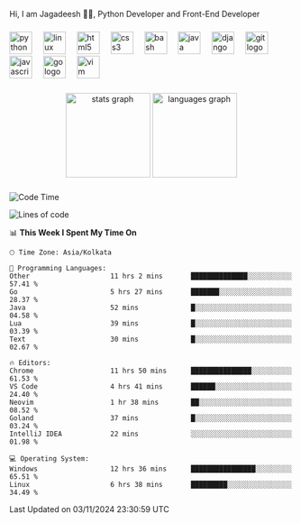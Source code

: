 <p align="left">Hi, I am Jagadeesh 👾👾, Python Developer and Front-End Developer </p>

###

<div align="left">
  <img src="https://cdn.jsdelivr.net/gh/devicons/devicon/icons/python/python-original.svg" height="40" alt="python logo"  />
  <img width="12" />
  <img src="https://cdn.jsdelivr.net/gh/devicons/devicon/icons/linux/linux-original.svg" height="40" alt="linux logo"  />
  <img width="12" />
  <img src="https://cdn.jsdelivr.net/gh/devicons/devicon/icons/html5/html5-original.svg" height="40" alt="html5 logo"  />
  <img width="12" />
  <img src="https://cdn.jsdelivr.net/gh/devicons/devicon/icons/css3/css3-original.svg" height="40" alt="css3 logo"  />
  <img width="12" />
  <img src="https://cdn.jsdelivr.net/gh/devicons/devicon/icons/bash/bash-original.svg" height="40" alt="bash logo"  />
  <img width="12" />
  <img src="https://cdn.jsdelivr.net/gh/devicons/devicon/icons/java/java-original.svg" height="40" alt="java logo"  />
  <img width="12" />
  <img src="https://cdn.jsdelivr.net/gh/devicons/devicon/icons/django/django-plain.svg" height="40" alt="django logo"  />
  <img width="12" />
  <img src="https://cdn.jsdelivr.net/gh/devicons/devicon/icons/git/git-original.svg" height="40" alt="git logo"  />
  <img width="12" />
  <img src="https://cdn.jsdelivr.net/gh/devicons/devicon/icons/javascript/javascript-original.svg" height="40" alt="javascript logo"  />
  <img width="12" />
  <img src="https://cdn.jsdelivr.net/gh/devicons/devicon/icons/go/go-original.svg" height="40" alt="go logo"  />
  <img width="12" />
  <img src="https://cdn.jsdelivr.net/gh/devicons/devicon/icons/vim/vim-original.svg" height="40" alt="vim logo"  />
</div>

###

<div align="center">
  <img src="https://github-readme-stats.vercel.app/api?username=JagadeeshKEEE&hide_title=false&hide_rank=false&show_icons=true&include_all_commits=true&count_private=true&disable_animations=false&theme=dracula&locale=en&hide_border=false&order=1" height="150" alt="stats graph"  />
  <img src="https://github-readme-stats.vercel.app/api/top-langs?username=JagadeeshKEEE&locale=en&hide_title=false&layout=compact&card_width=320&langs_count=5&theme=dracula&hide_border=false&order=2" height="150" alt="languages graph"  />
</div>

###
<!--START_SECTION:waka-->
![Code Time](http://img.shields.io/badge/Code%20Time-374%20hrs%2019%20mins-blue)

![Lines of code](https://img.shields.io/badge/From%20Hello%20World%20I%27ve%20Written-970%20lines%20of%20code-blue)

📊 **This Week I Spent My Time On** 

```text
🕑︎ Time Zone: Asia/Kolkata

💬 Programming Languages: 
Other                    11 hrs 2 mins       ██████████████░░░░░░░░░░░   57.41 % 
Go                       5 hrs 27 mins       ███████░░░░░░░░░░░░░░░░░░   28.37 % 
Java                     52 mins             █░░░░░░░░░░░░░░░░░░░░░░░░   04.58 % 
Lua                      39 mins             █░░░░░░░░░░░░░░░░░░░░░░░░   03.39 % 
Text                     30 mins             █░░░░░░░░░░░░░░░░░░░░░░░░   02.67 % 

🔥 Editors: 
Chrome                   11 hrs 50 mins      ███████████████░░░░░░░░░░   61.53 % 
VS Code                  4 hrs 41 mins       ██████░░░░░░░░░░░░░░░░░░░   24.40 % 
Neovim                   1 hr 38 mins        ██░░░░░░░░░░░░░░░░░░░░░░░   08.52 % 
Goland                   37 mins             █░░░░░░░░░░░░░░░░░░░░░░░░   03.24 % 
IntelliJ IDEA            22 mins             ░░░░░░░░░░░░░░░░░░░░░░░░░   01.98 % 

💻 Operating System: 
Windows                  12 hrs 36 mins      ████████████████░░░░░░░░░   65.51 % 
Linux                    6 hrs 38 mins       █████████░░░░░░░░░░░░░░░░   34.49 % 
```


 Last Updated on 03/11/2024 23:30:59 UTC
<!--END_SECTION:waka-->
